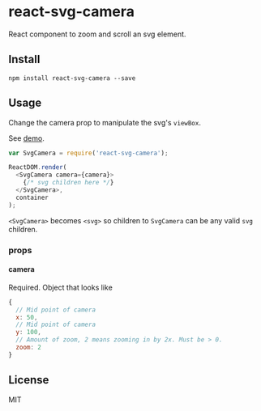 # react-svg-camera

React component to zoom and scroll an svg element.

## Install

`npm install react-svg-camera --save`

## Usage

Change the camera prop to manipulate the svg's `viewBox`.

See [demo](http://psalaets.github.io/react-svg-camera/demo).

```js
var SvgCamera = require('react-svg-camera');

ReactDOM.render(
  <SvgCamera camera={camera}>
    {/* svg children here */}
  </SvgCamera>,
  container
);
```

`<SvgCamera>` becomes `<svg>` so children to `SvgCamera` can be any valid `svg`
children.

### props

#### camera

Required. Object that looks like

```js
{
  // Mid point of camera
  x: 50,
  // Mid point of camera
  y: 100,
  // Amount of zoom, 2 means zooming in by 2x. Must be > 0.
  zoom: 2
}
```

## License

MIT
